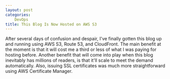 ```yaml
---
layout: post
categories:
    DevOps
title: This Blog Is Now Hosted on AWS S3
---
```


After several days of confusion and despair, I've finally gotten this blog up and running using AWS S3, Route 53, and CloudFront. The main benefit at the moment is that it will cost me a third or less of what I was paying for hosting before. Another benefit that will come into play when this blog inevitably has millions of readers, is that it'll scale to meet the demand automatically. Also, issuing SSL certificates was much more straightforward using AWS Certificate Manager.
